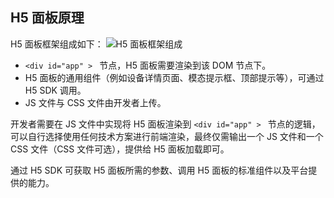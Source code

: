 ## H5 面板原理

H5 面板框架组成如下：
![H5 面板框架组成](https://main.qcloudimg.com/raw/201ee57e13e12ce0895ab79d26bf4fe2.png)

- `<div id="app" > ` 节点，H5 面板需要渲染到该 DOM 节点下。
- H5 面板的通用组件（例如设备详情页面、模态提示框、顶部提示等），可通过 H5 SDK 调用。
- JS 文件与 CSS 文件由开发者上传。

开发者需要在 JS 文件中实现将 H5 面板渲染到 `<div id="app" > ` 节点的逻辑，可以自行选择使用任何技术方案进行前端渲染，最终仅需输出一个 JS 文件和一个 CSS 文件（CSS 文件可选），提供给 H5 面板加载即可。

通过 H5 SDK 可获取 H5 面板所需的参数、调用 H5 面板的标准组件以及平台提供的能力。